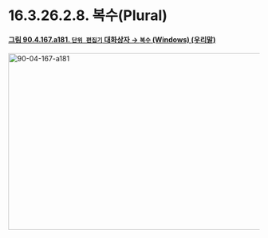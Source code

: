 # 16.3.26.2.8. 복수(Plural)

<a id="90-04-167-a181"></a>

#### [그림 90.4.167.a181. `단위 편집기` 대화상자 → `복수` (Windows) (우리말)](./90-04-0167-unit_editor.md#90-04-167-a181)
<img width="537" height="355" alt="90-04-167-a181" src="https://github.com/user-attachments/assets/468e86c3-348b-47ee-95df-7b85a9a50d6f" />